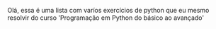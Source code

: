 Olá, essa é uma lista com varíos exercícios de python que eu mesmo resolvir do curso 'Programação em Python do básico ao avançado'